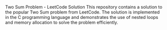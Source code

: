 Two Sum Problem - LeetCode Solution
This repository contains a solution to the popular Two Sum problem from LeetCode.
The solution is implemented in the C programming language and demonstrates the use of nested loops and memory allocation to solve the problem efficiently.
